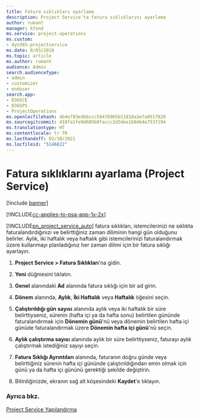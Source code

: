 ```yaml
---
title: Fatura sıklıkları ayarlama
description: Project Service'ta fatura sıklıklarını ayarlama
author: rumant
manager: kfend
ms.service: project-operations
ms.custom:
- dyn365-projectservice
ms.date: 8/03/2018
ms.topic: article
ms.author: rumant
audience: Admin
search.audienceType:
- admin
- customizer
- enduser
search.app:
- D365CE
- D365PS
- ProjectOperations
ms.openlocfilehash: 4b4e783edbbccc59476965b11818a3e7a0517020
ms.sourcegitcommit: 418fa1fe9d605b8faccc2d5dee1b04b4e753f194
ms.translationtype: HT
ms.contentlocale: tr-TR
ms.lasthandoff: 02/10/2021
ms.locfileid: "5146822"
---
```

# <a name="set-up-invoice-frequencies-project-service"></a>Fatura sıklıklarını ayarlama (Project Service)

[!include [banner](../includes/psa-now-project-operations.md)]

[!INCLUDE[cc-applies-to-psa-app-1x-2x](../includes/cc-applies-to-psa-app-1x-2x.md)]

[!INCLUDE[pn_project_service_auto](../includes/pn-project-service-auto.md)] fatura sıklıkları, istemcilerinizi ne sıklıkta faturalandırdığınızı ve belirttiğiniz zaman diliminin hangi gün olduğunu belirler. Aylık, iki haftalık veya haftalık gibi istemcilerinizi faturalandırmak üzere kullanmayı planladığınız her zaman dilimi için bir fatura sıklığı ayarlayın.  
  
1.  **Project Service > Fatura Sıklıkları**'na gidin.  
  
2.  **Yeni** düğmesini tıklatın.  
  
3.  **Genel** alanındaki **Ad** alanında fatura sıklığı için bir ad girin.  
  
4.  **Dönem** alanında, **Aylık**, **İki Haftalık** veya **Haftalık** öğesini seçin.  
  
5.  **Çalıştırıldığı gün sayısı** alanında aylık veya iki haftalık bir süre belirttiyseniz, sürenin (hafta içi ya da hafta sonu) belirtilen gününde faturalandırmak için **Dönemin günü**'nü veya dönemin belirtilen hafta içi günüde faturalandırmak üzere **Dönemin hafta içi günü**'nü seçin.  
  
6.  **Aylık çalıştırma sayısı** alanında aylık bir süre belirttiyseniz, faturayı aylık çalıştırmak istediğiniz sayıyı seçin.  
  
7.  **Fatura Sıklığı Ayrıntıları** alanında, faturanın doğru günde veya belirttiğiniz sürenin hafta içi gününde çalıştırıldığından emin olmak için günü ya da hafta içi gününü gerektiği şekilde değiştirin.  
  
8.  Bitirdiğinizde, ekranın sağ alt köşesindeki **Kaydet**'e tıklayın.  
  
### <a name="see-also"></a>Ayrıca bkz.  
 [Project Service Yapılandırma](../psa/configure.md)
